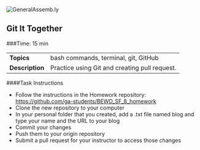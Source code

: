 ![GeneralAssemb.ly](http://studio.generalassemb.ly/GA_Slide_Assets/Exercise_icon_md.png)

## Git It Together


###Time: 15 min

| | |
| ------------- |:-------------|
| __Topics__ | bash commands, terminal, git, GitHub| 
| __Description__| Practice using Git and creating pull request.|    
 


####Task Instructions

- Follow the instructions in the Homework repository: https://github.com/ga-students/BEWD_SF_8_homework
- Clone the new repository to your computer
- In your personal folder that you created, add a .txt file named blog and type your name and the URL to your blog
- Commit your changes
- Push them to your origin repository
- Submit a pull request for your instructor to access those changes
